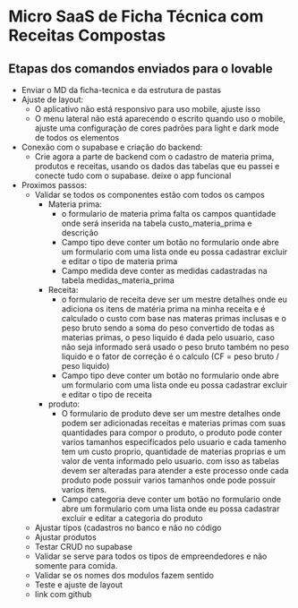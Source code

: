 
# Micro SaaS de Ficha Técnica com Receitas Compostas

## Etapas dos comandos enviados para o lovable

* Enviar o MD da ficha-tecnica e da estrutura de pastas
* Ajuste de layout:
  * O aplicativo não está responsivo para uso mobile, ajuste isso
  * O menu lateral não está aparecendo o escrito quando uso o mobile, ajuste uma configuração de cores padrões para light e dark mode de todos os elementos
* Conexão com o supabase e criação do backend:
  * Crie agora a parte de backend com o cadastro de materia prima, produtos e receitas, usando os dados das tabelas que eu passei e conecte tudo com o supabase. deixe o app funcional
* Proximos passos:
  * Validar se todos os componentes estão com todos os campos
    * Materia prima:
      * o formulario de materia prima falta os campos quantidade onde será inserida na tabela custo_materia_prima e descrição
      * Campo tipo deve conter um botão no formulario onde abre um formulario com uma lista onde eu possa cadastrar excluir e editar o tipo de materia prima
      * Campo medida deve conter as medidas cadastradas na tabela medidas_materia_prima
    * Receita:
      * o formulario de receita deve ser um mestre detalhes onde eu adiciona os itens de matéria prima na minha receita e é calculado o custo com base nas materas primas inclusas e o peso bruto sendo a soma do peso convertido de todas as materias primas, o peso liquido é dada pelo usuario, caso não seja informado será usado o peso bruto também no peso liquido e o fator de correção é o calculo (CF = peso bruto / peso liquido)
      * Campo tipo deve conter um botão no formulario onde abre um formulario com uma lista onde eu possa cadastrar excluir e editar o tipo de receita
    * produto:
      * O formulario de produto deve ser um mestre detalhes onde podem ser adicionadas receitas e materias primas com suas quantidades para compor o produto, o produto pode conter varios tamanhos especificados pelo usuario e cada tamenho tem um custo proprio, quantidade de materias proprias e um valor de venta informado pelo usuario. com isso as tabelas devem ser alteradas para atender a este processo onde cada produto pode possuir varios tamanhos onde pode possuir varios itens.
      * Campo categoria deve conter um botão no formulario onde abre um formulario com uma lista onde eu possa cadastrar excluir e editar a categoria do produto
  * Ajustar tipos (cadastros no banco e não no código
  * Ajustar produtos
  * Testar CRUD no supabase
  * Validar se serve para todos os tipos de empreendedores e não somente para comida.
  * Validar se os nomes dos modulos fazem sentido
  * Teste e ajuste de layout
  * link com github
